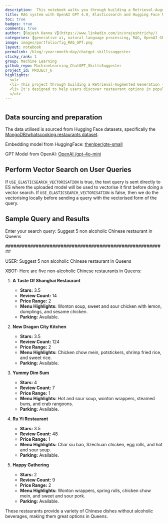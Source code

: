 ```yaml
---
description:  This notebook walks you through building a Retrieval-Augmented Generation (RAG) powered by Elasticsearch (ES) and Hugging Face models, letting you toggle between ES-vectorising (your ES cluster vectorises for you when ingesting and querying) vs self-vectorising (you vectorise all your data before sending it to ES).
title: RAG system with OpenAI GPT 4.0, Elasticsearch and Hugging Face Models 
toc: true
badges: true
comments: true
author: [Rajesh Kanna V](https://www.linkedin.com/in/vrajeshtrichy/)
categories: [generative ai, natural language processing, RAG, OpenAI GPT, ElasticSearch, HuggingFace]
image: images/portfolio/fig_RAG_GPT.png
layout: notebook
permalink: /blog/:year:month:day/chatgpt-skillssuggester
sticky_rank: 1
group: Machine Learning
github_repo: MachineLearning_ChatGPT_SkillsSuggester
project_id: PROJECT_6
highlights: 
  <ul>
  <li> This project through building a Retrieval-Augmented Generation (RAG) powered by Elasticsearch (ES) and Hugging Face models, letting you toggle between ES-vectorising vs self-vectorising. </li>
  <li> It's designed to help users discover restaurant options in popular cities in the US. </li>
  </ul>
---
```


# 

## Data sourcing and preparation

The data utilised is sourced from Hugging Face datasets, specifically the
[MongoDB/whatscooking.restaurants dataset](https://huggingface.co/datasets/MongoDB/whatscooking.restaurants).

Embedding model from HuggingFace: [thenlper/gte-small](https://huggingface.co/thenlper/gte-small)

GPT Model from OpenAI: [OpenAI /gpt-4o-mini](https://platform.openai.com/docs/models/gpt-4o-mini)


## Perform Vector Search on User Queries

If `USE_ELASTICSEARCH_VECTORISATION` is true, the text query is sent directly to ES where the uploaded model will be used to vectorise it first before doing a vector search. If `USE_ELASTICSEARCH_VECTORISATION` is false, then we do the vectorising locally before sending a query with the vectorised form of the query.

## Sample Query and Results

Enter your search query: Suggest 5 non alcoholic Chinese restaurant in Queens


########################################################## 


USER:  Suggest 5 non alcoholic Chinese restaurant in Queens

XBOT:  Here are five non-alcoholic Chinese restaurants in Queens:

1. **A Taste Of Shanghai Restaurant**
   - **Stars:** 3.5
   - **Review Count:** 14
   - **Price Range:** 2
   - **Menu Highlights:** Wonton soup, sweet and sour chicken with lemon, dumplings, and sesame chicken.
   - **Parking:** Available.

2. **New Dragon City Kitchen**
   - **Stars:** 3.5
   - **Review Count:** 124
   - **Price Range:** 2
   - **Menu Highlights:** Chicken chow mein, potstickers, shrimp fried rice, and sweet rice.
   - **Parking:** Available.

3. **Yummy Dim Sum**
   - **Stars:** 4
   - **Review Count:** 7
   - **Price Range:** 1
   - **Menu Highlights:** Hot and sour soup, wonton wrappers, steamed buns, and crab rangoons.
   - **Parking:** Available.

4. **Ru Yi Restaurant**
   - **Stars:** 3.5
   - **Review Count:** 48
   - **Price Range:** 1
   - **Menu Highlights:** Char siu bao, Szechuan chicken, egg rolls, and hot and sour soup.
   - **Parking:** Available.

5. **Happy Gathering**
   - **Stars:** 2
   - **Review Count:** 9
   - **Price Range:** 2
   - **Menu Highlights:** Wonton wrappers, spring rolls, chicken chow mein, and sweet and sour pork.
   - **Parking:** Available.

These restaurants provide a variety of Chinese dishes without alcoholic beverages, making them great options in Queens.

